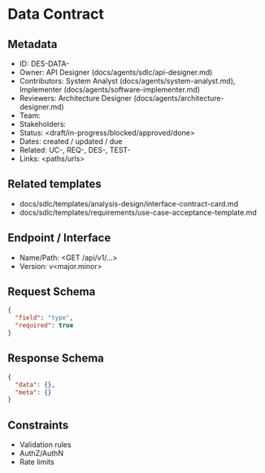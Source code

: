 # Data Contract

## Metadata

- ID: DES-DATA-<id>
- Owner: API Designer (docs/agents/sdlc/api-designer.md)
- Contributors: System Analyst (docs/agents/system-analyst.md), Implementer (docs/agents/software-implementer.md)
- Reviewers: Architecture Designer (docs/agents/architecture-designer.md)
- Team: <team>
- Stakeholders: <list>
- Status: <draft/in-progress/blocked/approved/done>
- Dates: created <YYYY-MM-DD> / updated <YYYY-MM-DD> / due <YYYY-MM-DD>
- Related: UC-<id>, REQ-<id>, DES-<id>, TEST-<id>
- Links: <paths/urls>


## Related templates

- docs/sdlc/templates/analysis-design/interface-contract-card.md
- docs/sdlc/templates/requirements/use-case-acceptance-template.md


## Endpoint / Interface

- Name/Path: <GET /api/v1/...>
- Version: v<major.minor>


## Request Schema

```json
{
  "field": "type",
  "required": true
}
```

## Response Schema

```json
{
  "data": {},
  "meta": {}
}
```

## Constraints

- Validation rules
- AuthZ/AuthN
- Rate limits
